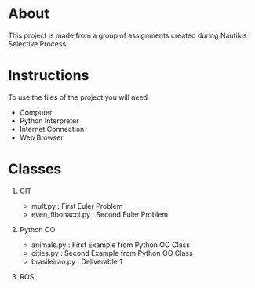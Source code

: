 # About #
This project is made from a group of assignments created during Nautilus Selective Process.

# Instructions #
To use the files of the project you will need

* Computer 
* Python Interpreter
* Internet Connection
* Web Browser

# Classes #

1. GIT
    * mult.py : First Euler Problem
    * even_fibonacci.py : Second Euler Problem

2. Python OO
    * animals.py : First Example from Python OO Class
    * cities.py : Second Example from Python OO Class
    * brasileirao.py : Deliverable 1

3. ROS
